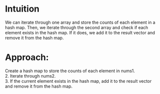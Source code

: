 # Intuition 
 We can iterate through one array and store the counts of each element in a hash map. Then, we iterate through the second array and check if each element exists in the hash map. If it does, we add it to the result vector and remove it from the hash map.

# Approach:

Create a hash map to store the counts of each element in nums1.<br> 2.
Iterate through nums2.<br> 3.
If the current element exists in the hash map, add it to the result vector and remove it from the hash map.
